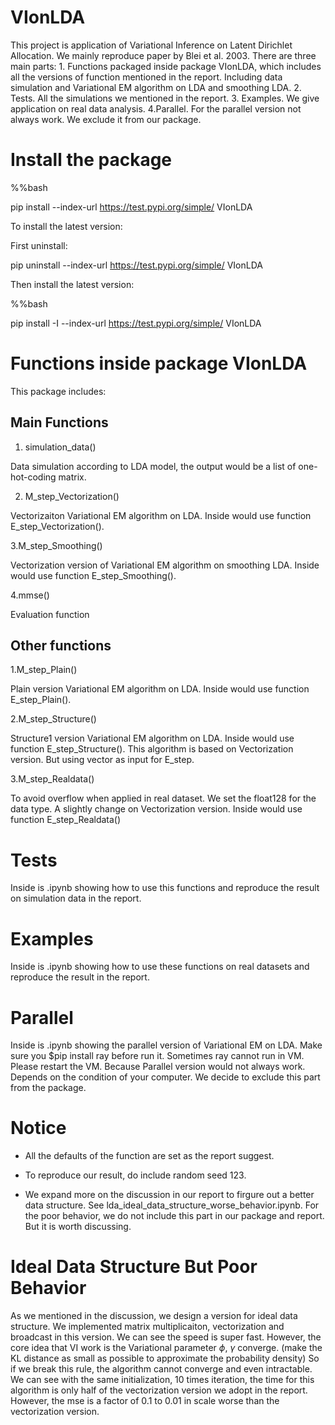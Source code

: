 # VIonLDA


This project is application of Variational Inference on Latent Dirichlet Allocation. We mainly reproduce paper by Blei et al. 2003. There are three main parts: 1. Functions packaged inside package VIonLDA, which includes all the versions of function mentioned in the report. Including data simulation and Variational EM algorithm on LDA and smoothing LDA. 2. Tests. All the simulations we mentioned in the report. 3. Examples. We give application on real data analysis. 4.Parallel. For the parallel version not always work. We exclude it from our package.

# Install the package

%%bash

pip install --index-url https://test.pypi.org/simple/ VIonLDA

To install the latest version:

First uninstall:

pip uninstall --index-url https://test.pypi.org/simple/ VIonLDA

Then install the latest version:

%%bash

pip install -I --index-url https://test.pypi.org/simple/ VIonLDA


# Functions inside package VIonLDA

This package includes:

## Main Functions 

1. simulation_data()

Data simulation according to LDA model, the output would be a list of one-hot-coding matrix.

2. M_step_Vectorization()

Vectorizaiton Variational EM algorithm on LDA. Inside would use function E_step_Vectorization().

3.M_step_Smoothing()

Vectorization version of Variational EM algorithm on smoothing LDA. Inside would use function E_step_Smoothing(). 

4.mmse()

Evaluation function 

## Other functions 

1.M_step_Plain()

Plain version Variational EM algorithm on LDA. Inside would use function E_step_Plain().

2.M_step_Structure()

Structure1 version Variational EM algorithm on LDA. Inside would use function E_step_Structure(). This algorithm is based on Vectorization version. But using vector as input for E_step.

3.M_step_Realdata()

To avoid overflow when applied in real dataset. We set the float128 for the data type. A slightly change on Vectorization version. Inside would use function E_step_Realdata()

# Tests

Inside is .ipynb showing how to use this functions and reproduce the result on simulation data in the report. 

# Examples

Inside is .ipynb showing how to use these functions on real datasets and reproduce the result in the report.

# Parallel

Inside is .ipynb showing the parallel version of Variational EM on LDA. Make sure you $pip install ray before run it. Sometimes ray cannot run in VM. Please restart the VM. Because Parallel version would not always work. Depends on the condition of your computer. We decide to exclude this part from the package.

# Notice

- All the defaults of the function are set as the report suggest. 

- To reproduce our result, do include random seed 123.

- We expand more on the discussion in our report to firgure out a better data structure. See lda_ideal_data_structure_worse_behavior.ipynb. For the poor behavior, we do not include this part in our package and report. But it is worth discussing.

# Ideal Data Structure But Poor Behavior

As we mentioned in the discussion, we design a version for ideal data structure. We implemented matrix multiplicaiton, vectorization and broadcast in this version. We can see the speed is super fast. However, the core idea that VI work is the Variational parameter $\phi$, $\gamma$ converge. (make the KL distance as small as possible to approximate the probability density) So if we break this rule, the algorithm cannot converge and even intractable. We can see with the same initialization, 10 times iteration, the time for this algorithm is only half of the vectorization version we adopt in the report. However, the mse is a factor of 0.1 to 0.01 in scale worse than the vectorization version. 

 
